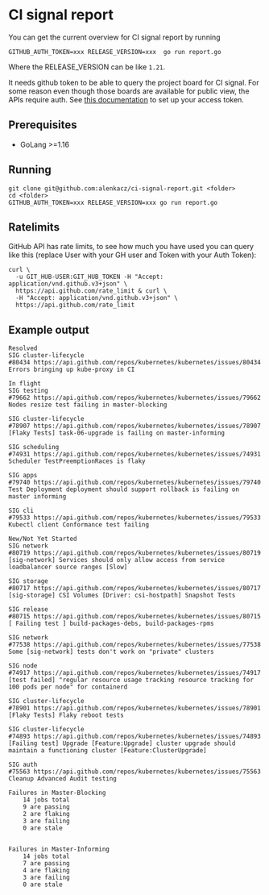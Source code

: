 # CI signal report

You can get the current overview for CI signal report by running

```
GITHUB_AUTH_TOKEN=xxx RELEASE_VERSION=xxx  go run report.go
```
Where the RELEASE_VERSION can be like `1.21`.

It needs github token to be able to query the project board for CI signal. For some reason even though those boards are available for public view, the APIs require auth. See [this documentation](https://help.github.com/en/articles/creating-a-personal-access-token-for-the-command-line) to set up your access token.

## Prerequisites
- GoLang >=1.16

## Running
```
git clone git@github.com:alenkacz/ci-signal-report.git <folder>
cd <folder>
GITHUB_AUTH_TOKEN=xxx RELEASE_VERSION=xxx go run report.go
```

## Ratelimits
GitHub API has rate limits, to see how much you have used you can query like this (replace User with your GH user and Token with your Auth Token):
```
curl \
  -u GIT_HUB-USER:GIT_HUB_TOKEN -H "Accept: application/vnd.github.v3+json" \
  https://api.github.com/rate_limit & curl \
  -H "Accept: application/vnd.github.v3+json" \
  https://api.github.com/rate_limit
```


## Example output

```
Resolved
SIG cluster-lifecycle
#80434 https://api.github.com/repos/kubernetes/kubernetes/issues/80434  Errors bringing up kube-proxy in CI

In flight
SIG testing
#79662 https://api.github.com/repos/kubernetes/kubernetes/issues/79662   Nodes resize test failing in master-blocking

SIG cluster-lifecycle
#78907 https://api.github.com/repos/kubernetes/kubernetes/issues/78907 [Flaky Tests] task-06-upgrade is failing on master-informing

SIG scheduling
#74931 https://api.github.com/repos/kubernetes/kubernetes/issues/74931 Scheduler TestPreemptionRaces is flaky

SIG apps
#79740 https://api.github.com/repos/kubernetes/kubernetes/issues/79740  Test Deployment deployment should support rollback is failing on master informing

SIG cli
#79533 https://api.github.com/repos/kubernetes/kubernetes/issues/79533  Kubectl client Conformance test failing

New/Not Yet Started
SIG network
#80719 https://api.github.com/repos/kubernetes/kubernetes/issues/80719 [sig-network] Services should only allow access from service loadbalancer source ranges [Slow]

SIG storage
#80717 https://api.github.com/repos/kubernetes/kubernetes/issues/80717  [sig-storage] CSI Volumes [Driver: csi-hostpath] Snapshot Tests

SIG release
#80715 https://api.github.com/repos/kubernetes/kubernetes/issues/80715 [ Failing test ] build-packages-debs, build-packages-rpms

SIG network
#77538 https://api.github.com/repos/kubernetes/kubernetes/issues/77538 Some [sig-network] tests don't work on "private" clusters

SIG node
#74917 https://api.github.com/repos/kubernetes/kubernetes/issues/74917 [test failed] "regular resource usage tracking resource tracking for 100 pods per node" for containerd

SIG cluster-lifecycle
#78901 https://api.github.com/repos/kubernetes/kubernetes/issues/78901 [Flaky Tests] Flaky reboot tests

SIG cluster-lifecycle
#74893 https://api.github.com/repos/kubernetes/kubernetes/issues/74893 [Failing test] Upgrade [Feature:Upgrade] cluster upgrade should maintain a functioning cluster [Feature:ClusterUpgrade]

SIG auth
#75563 https://api.github.com/repos/kubernetes/kubernetes/issues/75563 Cleanup Advanced Audit testing

Failures in Master-Blocking
    14 jobs total
    9 are passing
    2 are flaking
    3 are failing
    0 are stale


Failures in Master-Informing
    14 jobs total
    7 are passing
    4 are flaking
    3 are failing
    0 are stale
 ```
